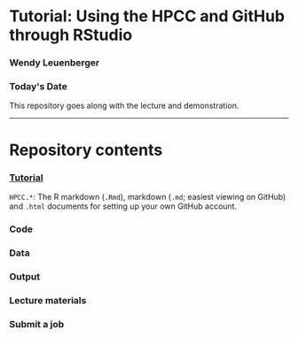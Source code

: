 # Tutorial: Using the HPCC and GitHub through RStudio

### Wendy Leuenberger

### Today's Date

This repository goes along with the lecture and demonstration.

---------------------------------

# Repository contents

### [Tutorial](Tutorial/)

`HPCC.*`: The R markdown (`.Rmd`), markdown (`.md`; easiest viewing on GitHub) and `.html` documents for setting up your own GitHub account. 

### Code

### Data

### Output

### Lecture materials

### Submit a job
